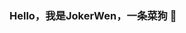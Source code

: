 ### Hello，我是JokerWen，一条菜狗 👋

<!--
**jokerwen1/jokerwen1** is a ✨ _special_ ✨ repository because its `README.md` (this file) appears on your GitHub profile.

以下是一些启发您的想法：

- 🔭 我目前正在从事...
- 🌱 我正在学习...
- 👯 我希望能够合作...
- 🤔 我需要关于...的帮助
- 💬 问我有关...
- 📫 如何联系我: ...
- 😄 代词: ...
- ⚡ 趣闻：...
-->
